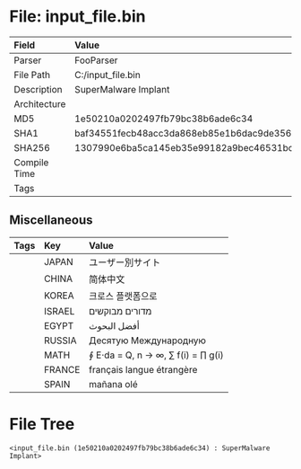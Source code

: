 # File: input_file.bin
| Field        | Value                                                            |
|:-------------|:-----------------------------------------------------------------|
| Parser       | FooParser                                                        |
| File Path    | C:/input_file.bin                                                |
| Description  | SuperMalware Implant                                             |
| Architecture |                                                                  |
| MD5          | 1e50210a0202497fb79bc38b6ade6c34                                 |
| SHA1         | baf34551fecb48acc3da868eb85e1b6dac9de356                         |
| SHA256       | 1307990e6ba5ca145eb35e99182a9bec46531bc54ddf656a602c780fa0240dee |
| Compile Time |                                                                  |
| Tags         |                                                                  |

## Miscellaneous
| Tags   | Key    | Value                               |
|:-------|:-------|:------------------------------------|
|        | JAPAN  | ユーザー別サイト                    |
|        | CHINA  | 简体中文                            |
|        | KOREA  | 크로스 플랫폼으로                   |
|        | ISRAEL | מדורים מבוקשים                      |
|        | EGYPT  | أفضل البحوث                         |
|        | RUSSIA | Десятую Международную               |
|        | MATH   | ∮ E⋅da = Q,  n → ∞, ∑ f(i) = ∏ g(i) |
|        | FRANCE | français langue étrangère           |
|        | SPAIN  | mañana olé                          |

# File Tree
```
<input_file.bin (1e50210a0202497fb79bc38b6ade6c34) : SuperMalware Implant>
```

